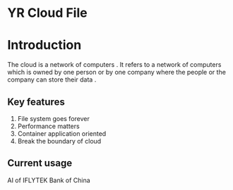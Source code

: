 ﻿# YR Cloud File

# Introduction

The cloud is a network of computers . It refers to a network of computers which is owned by one person or by one company where the people or the company can store their data .   

## Key features 

 1. File system goes forever
 2. Performance matters
 3. Container application oriented
 4. Break the boundary of cloud
 
## Current usage

 AI of IFLYTEK
 Bank of China


